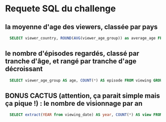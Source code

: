 # Requete SQL du challenge

## la moyenne d'age des viewers, classée par pays

```SQL
  SELECT viewer_country, ROUND(AVG(viewer_age_group)) as average_age FROM viewing GROUP BY viewer_country;
```

## le nombre d'épisodes regardés, classé par tranche d'âge, et rangé par tranche d'age décroissant

```SQL
  SELECT viewer_age_group AS age, COUNT(*) AS episode FROM viewing GROUP BY viewer_age_group ORDER BY viewer_age_group DESC;
```

## BONUS CACTUS (attention, ça parait simple mais ça pique !) : le nombre de visionnage par an

```SQL
  SELECT extract(YEAR from viewing_date) AS year, COUNT(*) AS view FROM viewing GROUP BY year ORDER BY year;
```
